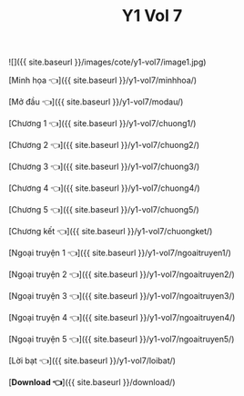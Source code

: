 ﻿---
layout: post
title: Y1 Vol 7
---

![]({{ site.baseurl }}/images/cote/y1-vol7/image1.jpg)

[Minh họa 👈]({{ site.baseurl }}/y1-vol7/minhhoa/)

[Mở đầu 👈]({{ site.baseurl }}/y1-vol7/modau/)

[Chương 1 👈]({{ site.baseurl }}/y1-vol7/chuong1/)

[Chương 2 👈]({{ site.baseurl }}/y1-vol7/chuong2/)

[Chương 3 👈]({{ site.baseurl }}/y1-vol7/chuong3/)

[Chương 4 👈]({{ site.baseurl }}/y1-vol7/chuong4/)

[Chương 5 👈]({{ site.baseurl }}/y1-vol7/chuong5/)

[Chương kết 👈]({{ site.baseurl }}/y1-vol7/chuongket/)

[Ngoại truyện 1 👈]({{ site.baseurl }}/y1-vol7/ngoaitruyen1/)

[Ngoại truyện 2 👈]({{ site.baseurl }}/y1-vol7/ngoaitruyen2/)

[Ngoại truyện 3 👈]({{ site.baseurl }}/y1-vol7/ngoaitruyen3/)

[Ngoại truyện 4 👈]({{ site.baseurl }}/y1-vol7/ngoaitruyen4/)

[Ngoại truyện 5 👈]({{ site.baseurl }}/y1-vol7/ngoaitruyen5/)

[Lời bạt 👈]({{ site.baseurl }}/y1-vol7/loibat/)

[**Download 👈**]({{ site.baseurl }}/download/)